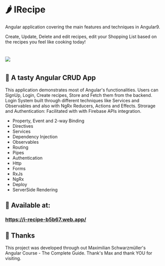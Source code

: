 # 🌶 IRecipe

Angular application covering the main features and techniques in Angular9.

Create, Update, Delete and edit recipes, edit your Shopping List based on the recipes you feel like cooking today!
#
#

![](ezgif.com-optimize.gif)
#
#
## 🍕 A tasty Angular CRUD App
This application demonstrates most of Angular's functionalities.
Users can SignUp, Login, Create recipes, Store and Fetch them from the backend.
Login System built through different techniques like Services and Observables and also with NgRx Reducers, Actions and Effects.
Strorage and Authentication: Facilitated with with Firebase APIs integration.

   * Property, Event and 2-way Binding
   * Directives
   * Services
   * Dependency Injection
   * Observables
   * Routing
   * Pipes
   * Authentication
   * Http
   * Forms
   * RxJs
   * NgRx
   * Deploy
   * ServerSide Rendering

## 🥒 Available at:
### https://i-recipe-b5b67.web.app/

## 🍰 Thanks

This project was developed through out Maximilian Schwarzmüller's Angular Course - The Complete Guide. Thank's Max and thank YOU for visiting.

